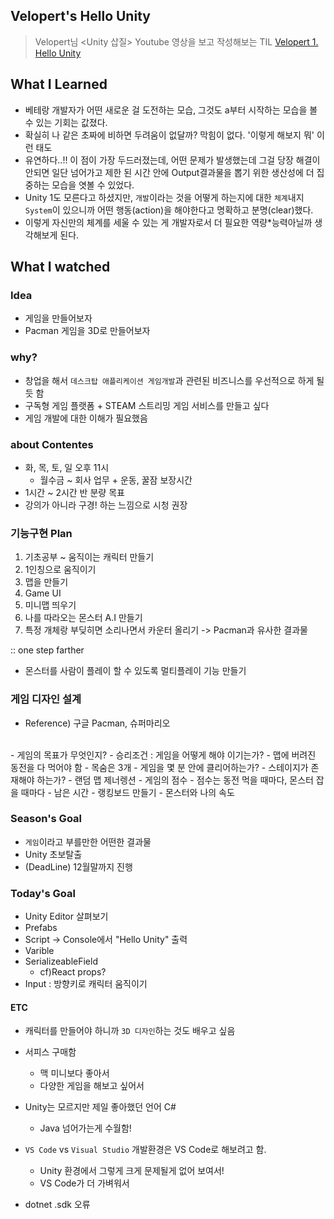 ## Velopert's Hello Unity

> Velopert님 <Unity 삽질> Youtube 영상을 보고 작성해보는 TIL 
 [Velopert 1. Hello Unity](https://youtu.be/_w14ir-ImwU)


## What I Learned 

- 베테랑 개발자가 어떤 새로운 걸 도전하는 모습, 그것도 a부터 시작하는 모습을 볼 수 있는 기회는 값졌다. 
- 확실히 나 같은 초짜에 비하면 두려움이 없달까? 막힘이 없다. '이렇게 해보지 뭐' 이런 태도 
- 유연하다..!! 이 점이 가장 두드러졌는데, 어떤 문제가 발생했는데 그걸 당장 해결이 안되면 일단 넘어가고 제한 된 시간 안에 Output결과물을 뽑기 위한 생산성에 더 집중하는 모습을 엿볼 수 있었다. 
- Unity 1도 모른다고 하셨지만, `개발`이라는 것을 어떻게 하는지에 대한 `체계`내지 `System`이 있으니까 어떤 행동(action)을 해야한다고 명확하고 분명(clear)했다.
- 이렇게 자신만의 체계를 세울 수 있는 게 개발자로서 더 필요한 역량*능력아닐까 생각해보게 된다.  


## What I watched 

### Idea
- 게임을 만들어보자 
- Pacman 게임을 3D로 만들어보자 

### why? 
- 창업을 해서 `데스크탑 애플리케이션 게임개발`과 관련된 비즈니스를 우선적으로 하게 될듯 함
- 구독형 게임 플랫폼 + STEAM 스트리밍 게임 서비스를 만들고 싶다 
- 게임 개발에 대한 이해가 필요했음 

### about Contentes
- 화, 목, 토, 일 오후 11시 
    - 월수금 ~ 회사 업무 + 운동, 꿀잠 보장시간 
- 1시간 ~ 2시간 반 분량 목표 
- 강의가 아니라 구경! 하는 느낌으로 시청 권장 


### 기능구현 Plan 
1. 기초공부 ~ 움직이는 캐릭터 만들기
2. 1인칭으로 움직이기 
3. 맵을 만들기 
4. Game UI 
5. 미니맵 띄우기 
6. 나를 따라오는 몬스터 A.I 만들기
7. 특정 개체랑 부딪히면 소리나면서 카운터 올리기 
-> Pacman과 유사한 결과물 

:: one step farther
- 몬스터를 사람이 플레이 할 수 있도록 멀티플레이 기능 만들기 


### 게임 디자인 설계
- Reference) 구글 Pacman, 슈퍼마리오 
</br>
- 게임의 목표가 무엇인지?
- 승리조건 : 게임을 어떻게 해야 이기는가? 
    - 맵에 버려진 동전을 다 먹어야 함 
    - 목숨은 3개 
- 게임을 몇 분 안에 클리어하는가? 
- 스테이지가 존재해야 하는가?
- 랜덤 맵 제너렝션
- 게임의 점수
    - 점수는 동전 먹을 때마다, 몬스터 잡을 때마다 
    - 남은 시간 
    - 랭킹보드 만들기 
- 몬스터와 나의 속도 


### Season's Goal 
- `게임`이라고 부를만한 어떤한 결과물 
- Unity 초보탈출 
- (DeadLine) 12월말까지 진행  


### Today's Goal 
- Unity Editor 살펴보기 
- Prefabs
- Script -> Console에서 "Hello Unity" 출력
- Varible 
- SerializeableField 
    - cf)React props?
- Input : 방향키로 캐릭터 움직이기 

#### ETC 
- 캐릭터를 만들어야 하니까 `3D 디자인`하는 것도 배우고 싶음
- 서피스 구매함 
    - 맥 미니보다 좋아서
    - 다양한 게임을 해보고 싶어서
- Unity는 모르지만 제일 좋아했던 언어 C# 
    - Java 넘어가는게 수월함!
- `VS Code` vs `Visual Studio` 개발환경은 VS Code로 해보려고 함.
    - Unity 환경에서 그렇게 크게 문제될게 없어 보여서! 
    - VS Code가 더 가벼워서 

- dotnet .sdk 오류 
